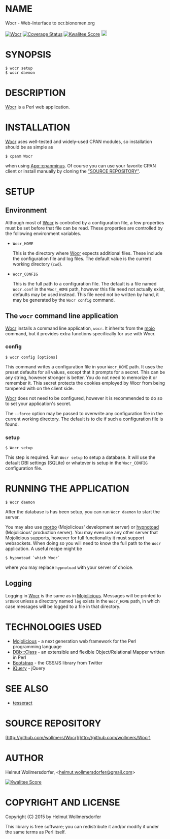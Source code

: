 # NAME

Wocr - Web-Interface to ocr.bionomen.org

<div>
    <a href="https://travis-ci.org/wollmers/Wocr"><img src="https://travis-ci.org/wollmers/Wocr.png" alt="Wocr" /></a>
    <a href='https://coveralls.io/r/wollmers/Wocr?branch=master'><img src='https://coveralls.io/repos/wollmers/Wocr/badge.png?branch=master' alt='Coverage Status' /></a>
    <a href='http://cpants.cpanauthors.org/dist/Wocr'><img src='http://cpants.cpanauthors.org/dist/Wocr.png' alt='Kwalitee Score' /></a>
    <a href="http://badge.fury.io/pl/Wocr"><img src="https://badge.fury.io/pl/Wocr.svg" alt="latest CPAN version" height="18"></a>
</div>

# SYNOPSIS

    $ wocr setup
    $ wocr daemon

# DESCRIPTION

[Wocr](https://metacpan.org/pod/Wocr) is a Perl web application.

# INSTALLATION

[Wocr](https://metacpan.org/pod/Wocr) uses well-tested and widely-used CPAN modules, so installation should be as simple as

    $ cpanm Wocr

when using [App::cpanminus](https://metacpan.org/pod/App::cpanminus). Of course you can use your favorite CPAN client or install manually by cloning the ["SOURCE REPOSITORY"](#source-repository).

# SETUP

## Environment

Although most of [Wocr](https://metacpan.org/pod/Wocr) is controlled by a configuration file, a few properties must be set before that file can be read. These properties are controlled by the following environment variables.

- `Wocr_HOME`

    This is the directory where [Wocr](https://metacpan.org/pod/Wocr) expects additional files. These include the configuration file and log files. The default value is the current working directory (`cwd`).

- `Wocr_CONFIG`

    This is the full path to a configuration file. The default is a file named `Wocr.conf` in the `Wocr_HOME` path, however this file need not actually exist, defaults may be used instead. This file need not be written by hand, it may be generated by the `Wocr config` command.

## The `wocr` command line application

[Wocr](https://metacpan.org/pod/Wocr) installs a command line application, `wocr`. It inherits from the [mojo](https://metacpan.org/pod/mojo) command, but it provides extra functions specifically for use with Wocr.

### config

    $ wocr config [options]

This command writes a configuration file in your `Wocr_HOME` path. It uses the preset defaults for all values, except that it prompts for a secret. This can be any string, however stronger is better. You do not need to memorize it or remember it. This secret protects the cookies employed by Wocr from being tampered with on the client side.

[Wocr](https://metacpan.org/pod/Wocr) does not need to be configured, however it is recommended to do so to set your application's secret.

The `--force` option may be passed to overwrite any configuration file in the current working directory. The default is to die if such a configuration file is found.

### setup

    $ Wocr setup

This step is required. Run `Wocr setup` to setup a database. It will use the default DBI settings (SQLite) or whatever is setup in the `Wocr_CONFIG` configuration file.

# RUNNING THE APPLICATION

    $ Wocr daemon

After the database is has been setup, you can run `Wocr daemon` to start the server.

You may also use [morbo](https://metacpan.org/pod/morbo) (Mojolicious' development server) or [hypnotoad](https://metacpan.org/pod/hypnotoad) (Mojolicious' production server). You may even use any other server that Mojolicious supports, however for full functionality it must support websockets. When doing so you will need to know the full path to the `Wocr` application. A useful recipe might be

    $ hypnotoad `which Wocr`

where you may replace `hypnotoad` with your server of choice.

## Logging

Logging in [Wocr](https://metacpan.org/pod/Wocr) is the same as in [Mojolicious](https://metacpan.org/pod/Mojolicious::Lite#Logging). Messages will be printed to `STDERR` unless a directory named `log` exists in the `Wocr_HOME` path, in which case messages will be logged to a file in that directory.

# TECHNOLOGIES USED

- [Mojolicious](http://mojolicio.us) - a next generation web framework for the Perl programming language
- [DBIx::Class](http://www.dbix-class.org/) - an extensible and flexible Object/Relational Mapper written in Perl
- [Bootstrap](http://twitter.github.com/bootstrap) - the CSS/JS library from Twitter
- [jQuery](http://jquery.com/) - jQuery

# SEE ALSO

- [tesseract](https://metacpan.org/pod/tesseract)

# SOURCE REPOSITORY

[http://github.com/wollmers/Wocr](http://github.com/wollmers/Wocr)

# AUTHOR

Helmut Wollmersdorfer, &lt;helmut.wollmersdorfer@gmail.com>

<div>
    <a href='http://cpants.cpanauthors.org/author/wollmers'><img src='http://cpants.cpanauthors.org/author/wollmers.png' alt='Kwalitee Score' /></a>
</div>

# COPYRIGHT AND LICENSE

Copyright (C) 2015 by Helmut Wollmersdorfer

This library is free software; you can redistribute it and/or modify
it under the same terms as Perl itself.
